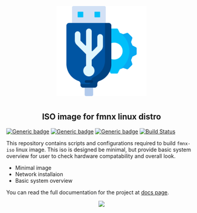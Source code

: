 <p align="center">
<img style="align: center; padding-left: 10px; padding-right: 10px; padding-bottom: 10px;" width="238px" height="238px" src="./logo.png" />
</p>

<h2 align="center">ISO image for fmnx linux distro</h2>

[![Generic badge](https://img.shields.io/badge/LICENSE-GPLv3-orange.svg)](https://fmnx.io/core/iso/src/branch/main/LICENSE)
[![Generic badge](https://img.shields.io/badge/GITEA-REPO-yellow.svg)](https://fmnx.io/core/iso)
[![Generic badge](https://img.shields.io/badge/GITHUB-REPO-red.svg)](https://github.com/fmnx-io/iso)
[![Build Status](https://ci.fmnx.io/api/badges/core/iso/status.svg)](https://ci.fmnx.io/core/iso)

This repository contains scripts and configurations required to build `fmnx-iso` linux image. This iso is designed be minimal, but provide basic system overview for user to check hardware compatability and overall look.

- Minimal image
- Network installaion
- Basic system overview

You can read the full documentation for the project at [docs page](https://docs.fmnx.io/).

<p align="center">
<img style="align: center; max-width: 60%" src="./system.gif" />
</p>

